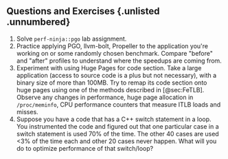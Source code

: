 ## Questions and Exercises {.unlisted .unnumbered}

1. Solve `perf-ninja::pgo` lab assignment.
2. Practice applying PGO, llvm-bolt, Propeller to the application you're working on or some randomly chosen benchmark. Compare "before" and "after" profiles to understand where the speedups are coming from.
3. Experiment with using Huge Pages for code section. Take a large application (access to source code is a plus but not necessary), with a binary size of more than 100MB. Try to remap its code section onto huge pages using one of the methods described in [@sec:FeTLB]. Observe any changes in performance, huge page allocation in `/proc/meminfo`, CPU performance counters that measure ITLB loads and misses.
4. Suppose you have a code that has a C++ switch statement in a loop. You instrumented the code and figured out that one particular case in a switch statement is used 70% of the time. The other 40 cases are used <3% of the time each and other 20 cases never happen. What will you do to optimize performance of that switch/loop?